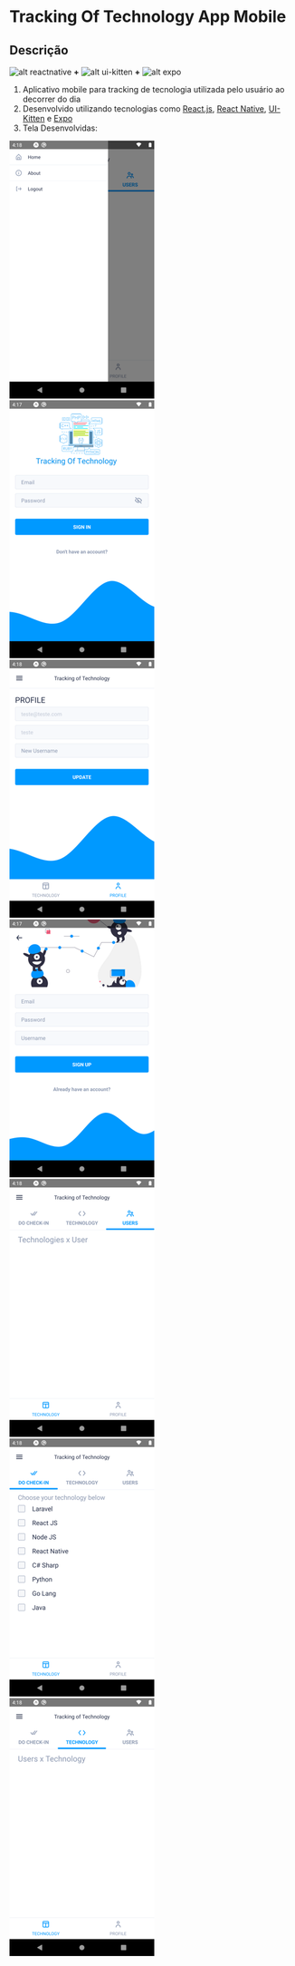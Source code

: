 # Tracking Of Technology App Mobile

## Descrição

![alt reactnative](https://reactnative.dev/img/favicon.ico 'ReactNative') **+**
![alt ui-kitten](https://akveo.github.io/react-native-ui-kitten/docs/assets/img/favicon/favicon-1@2x.png 'ui-kitten') **+**
![alt expo](https://static.expo.dev/static/favicon-light-32x32.png)

1. Aplicativo mobile para tracking de tecnologia utilizada pelo usuário ao decorrer do dia
2. Desenvolvido utilizando tecnologias como [React.js](https://pt-br.reactjs.org/), [React Native](https://reactnative.dev/), [UI-Kitten](https://akveo.github.io/react-native-ui-kitten/) e [Expo](https://expo.io/)
3. Tela Desenvolvidas:

![DrawerScreen](assets/DrawerScreen.png)
![LoginScreen](assets/LoginScreen.png)
![ProfileScreen](assets/ProfileScreen.png)
![RegisterScreen](assets/RegisterScreen.png)
![TechnologiesScreen](assets/TechnologiesScreen.png)
![TechnologyScreen](assets/TechnologyScreen.png)
![UsersScreen](assets/UsersScreen.png)

